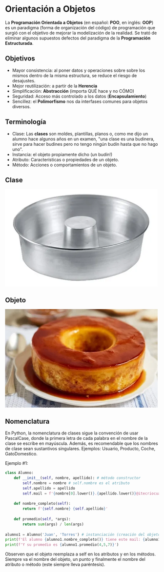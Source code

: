 # Orientación a Objetos

La **Programación Orientada a Objetos** (en español: **POO**, en inglés: **OOP**) es un paradigma (forma de organización del código) de programación que surgió con el objetivo de mejorar la modelización de la realidad. Se trató de eliminar algunos supuestos defectos del paradigma de la **Programación Estructurada**.

## Objetivos

- Mayor consistencia: al poner datos y operaciones sobre sobre los mismos dentro de la misma estructura, se reduce el riesgo de desajustes.
- Mejor reutilización: a partir de la **Herencia**
- Simplificación: **Abstracción** (importa QUÉ hace y no CÓMO)
- Seguridad: Acceso más controlado a los datos (**Encapsulamiento**)
- Sencillez: el **Polimorfismo** nos da interfases comunes para objetos diversos.

## Terminología

- Clase: Las **clases** son moldes, plantillas, planos o, como me dijo un alumno hace algunos años en un examen, "una clase es una budinera, sirve para hacer budines pero no tengo ningún budín hasta que no hago uno".
- Instancia: el objeto propiamente dicho (un budín!)
- Atributo: Características o propiedades de un objeto.
- Método: Acciones o comportamientos de un objeto.

## Clase

![clase](img/budinera.webp) 

## Objeto

![objeto](img/flan.webp)

## Nomenclatura

En Python, la nomenclatura de clases sigue la convención de usar PascalCase, donde la primera letra de cada palabra en el nombre de la clase se escribe en mayúscula. Además, es recomendable que los nombres de clase sean sustantivos singulares.
Ejemplos: Usuario, Producto, Coche, GatoDomestico.

Ejemplo #1:

```py
class Alumno:
    def __init__(self, nombre, apellido): # método constructor
        self.nombre = nombre # self.nombre es el atributo
        self.apellido = apellido
        self.mail = f'{nombre[0].lower()}.{apellido.lower()}@itecriocuarto.org.ar'

    def nombre_completo(self):
        return f'{self.nombre} {self.apellido}'
    
    def promedio(self, *args):
        return sum(args) / len(args)

alumno1 = Alumno('Juan', 'Torres') # instanciación (creación del objeto)
print(f'El alumno {alumno1.nombre_completo()} tiene este mail: {alumno1.mail}')
print(f'Y su promedio es {alumno1.promedio(4,5,7)}')

```

Observen que el objeto reemplaza a self en los atributos y en los métodos. Siempre va el nombre del objeto, un punto y finalmente el nombre del atributo o método (este siempre lleva paréntesis).
